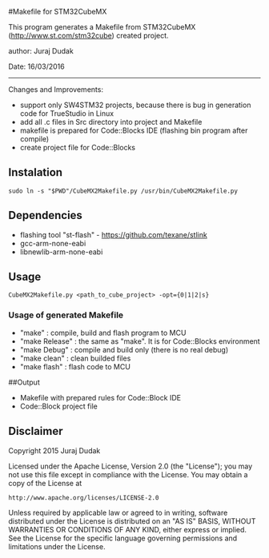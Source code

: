 #Makefile for STM32CubeMX

This program generates a Makefile from STM32CubeMX (http://www.st.com/stm32cube) created project. 

author: Juraj Dudak

Date: 16/03/2016

-----------------------------

Changes and Improvements:

 - support only SW4STM32 projects, because there is bug in generation code for TrueStudio in Linux
 - add all .c files in Src directory into project and Makefile
 - makefile is prepared for Code::Blocks IDE (flashing bin program after compile)
 - create project file for Code::Blocks

## Instalation
	sudo ln -s "$PWD"/CubeMX2Makefile.py /usr/bin/CubeMX2Makefile.py

## Dependencies
 - flashing tool "st-flash" - https://github.com/texane/stlink
 - gcc-arm-none-eabi
 - libnewlib-arm-none-eabi

## Usage
	CubeMX2Makefile.py <path_to_cube_project> -opt={0|1|2|s}

### Usage of generated Makefile
- "make" : compile, build and flash program to MCU
- "make Release" : the same as "make". It is for Code::Blocks environment
- "make Debug" : compile and build only (there is no real debug)
- "make clean" : clean builded files
- "make flash" : flash code to MCU

##Output
 - Makefile with prepared rules for Code::Block IDE
 - Code::Block project file

## Disclaimer
Copyright 2015 Juraj Dudak

Licensed under the Apache License, Version 2.0 (the "License");
you may not use this file except in compliance with the License.
You may obtain a copy of the License at

    http://www.apache.org/licenses/LICENSE-2.0

Unless required by applicable law or agreed to in writing, software
distributed under the License is distributed on an "AS IS" BASIS,
WITHOUT WARRANTIES OR CONDITIONS OF ANY KIND, either express or implied.
See the License for the specific language governing permissions and
limitations under the License.